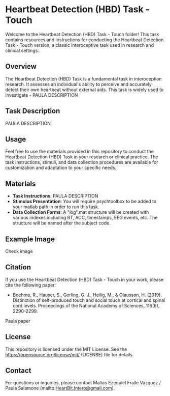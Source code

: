 # Heartbeat Detection (HBD) Task - Touch

Welcome to the Heartbeat Detection (HBD) Task - Touch folder! This task contains resources and instructions for conducting the Heartbeat Detection Task - Touch version, a classic interoceptive task used in research and clinical settings.

## Overview

The Heartbeat Detection (HBD) Task is a fundamental task in interoception research. It assesses an individual's ability to perceive and accurately detect their own heartbeat without external aids. This task is widely used to investigate  - PAULA DESCRIPTION

## Task Description

PAULA DESCRIPTION

## Usage

Feel free to use the materials provided in this repository to conduct the Heartbeat Detection (HBD) Task in your research or clinical practice. The task instructions, stimuli, and data collection procedures are available for customization and adaptation to your specific needs.

## Materials

- **Task Instructions**: PAULA DESCRIPTION
- **Stimulus Presentation**: You will require psychtoolbox to be added to your matlab path in order to run this task.
- **Data Collection Forms**: A "log".mat structure will be created with various indexes including RT, ACC, timestamps, EEG events, etc. The structure will be named after the subject code.

## Example Image

Check image

## Citation

If you use the Heartbeat Detection (HBD) Task - Touch in your work, please cite the following paper:

- Boehme, R., Hauser, S., Gerling, G. J., Heilig, M., & Olausson, H. (2019). Distinction of self-produced touch and social touch at cortical and spinal cord levels. Proceedings of the National Academy of Sciences, 116(6), 2290-2299.

Paula paper

## License

This repository is licensed under the MIT License. See the https://opensource.org/license/mit/ (LICENSE) file for details.

## Contact

For questions or inquiries, please contact Matias Ezequiel Fraile Vazquez / Paula Salamone (mailto:HeartBit.Intero@gmail.com).
